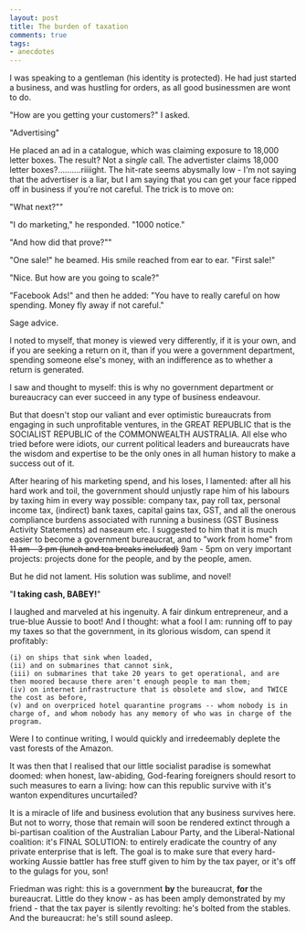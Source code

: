 ```yaml
---
layout: post
title: The burden of taxation
comments: true
tags:
- anecdotes
---
```


I was speaking to a gentleman (his identity is protected). He had just started a business, and was hustling for orders, as all good businessmen are wont to do. 

"How are you getting your customers?" I asked.

"Advertising"

He placed an ad in a catalogue, which was claiming exposure to 18,000 letter boxes. The result? Not a *single* call. The advertister claims 18,000 letter boxes?..........riiiight. The hit-rate seems abysmally low - I'm not saying that the advertiser is a liar, but I am saying that you can get your face ripped off in business if you're not careful. The trick is to move on:

"What next?""

"I do marketing," he responded. "1000 notice."

"And how did that prove?""

"One sale!" he beamed. His smile reached from ear to ear. "First sale!"

"Nice. But how are you going to scale?"

"Facebook Ads!" and then he added: "You have to really careful on how spending. Money fly away if not careful."

Sage advice.

I noted to myself, that money is viewed very differently, if it is your own, and if you are seeking a return on it, than if you were a government department, spending someone else's money, with an indifference as to whether a return is generated. 

I saw and thought to myself: this is why no government department or bureaucracy can ever succeed in any type of business endeavour. 

But that doesn't stop our valiant and ever optimistic bureaucrats from engaging in such unprofitable ventures, in the GREAT REPUBLIC that is the SOCIALIST REPUBLIC of the COMMONWEALTH AUSTRALIA. All else who tried before were idiots, our current political leaders and bureaucrats have the wisdom and expertise to be the only ones in all human history to make a success out of it. 

After hearing of his marketing spend, and his loses, I lamented: after all his hard work and toil, the government should unjustly rape him of his labours by taxing him in every way possible: company tax, pay roll tax, personal income tax, (indirect) bank taxes, capital gains tax, GST, and all the onerous compliance burdens associated with running a business (GST Business Activity Statements) ad naseaum etc. I suggested to him that it is much easier to become a government bureaucrat, and to "work from home" from 
~~11 am - 3 pm (lunch and tea breaks included)~~ 9am - 5pm  on very important projects: projects done for the people, and by the people, amen. 

But he did not lament. His solution was sublime, and novel!

"**I taking cash, BABEY!**"

I laughed and marveled at his ingenuity. A fair dinkum entrepreneur, and a true-blue Aussie to boot! And I thought: what a fool I am: running off to pay my taxes so that the government, in its glorious wisdom, can spend it profitably: 

    (i) on ships that sink when loaded, 
    (ii) and on submarines that cannot sink, 
    (iii) on submarines that take 20 years to get operational, and are then moored because there aren't enough people to man them; 
    (iv) on internet infrastructure that is obsolete and slow, and TWICE the cost as before, 
    (v) and on overpriced hotel quarantine programs -- whom nobody is in charge of, and whom nobody has any memory of who was in charge of the program. 

Were I to continue writing, I would quickly and irredeemably deplete the vast forests of the Amazon.

It was then that I realised that our little socialist paradise is somewhat doomed: when honest, law-abiding, God-fearing foreigners should resort to such measures to earn a living: how can this republic survive with it's wanton expenditures uncurtailed? 

It is a miracle of life and business evolution that any business survives here. But not to worry, those that remain will soon be rendered extinct through a bi-partisan coalition of the Australian Labour Party, and the Liberal-National coalition: it's FINAL SOLUTION: to entirely eradicate the country of any private enterprise that is left. The goal is to make sure that every hard-working Aussie battler has free stuff given to him by the tax payer, or it's off to the gulags for you, son!

Friedman was right: this is a government **by** the bureaucrat, **for** the bureaucrat. Little do they know - as has been amply demonstrated by my friend - that the tax payer is silently revolting: he's bolted from the stables. And the bureaucrat: he's still sound asleep.